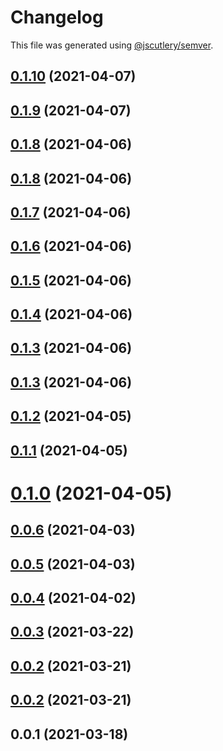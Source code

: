 # Changelog

This file was generated using [@jscutlery/semver](https://github.com/jscutlery/semver).

## [0.1.10](https://github.com/juicycleff/ultimate-backend/compare/v0.1.9...v0.1.10) (2021-04-07)



## [0.1.9](https://github.com/juicycleff/ultimate-backend/compare/v0.1.8...v0.1.9) (2021-04-07)



## [0.1.8](https://github.com/juicycleff/ultimate-backend/compare/v0.1.7...v0.1.8) (2021-04-06)



## [0.1.8](https://github.com/juicycleff/ultimate-backend/compare/v0.1.7...v0.1.8) (2021-04-06)



## [0.1.7](https://github.com/juicycleff/ultimate-backend/compare/v0.1.6...v0.1.7) (2021-04-06)



## [0.1.6](https://github.com/juicycleff/ultimate-backend/compare/v0.1.5...v0.1.6) (2021-04-06)



## [0.1.5](https://github.com/juicycleff/ultimate-backend/compare/v0.1.4...v0.1.5) (2021-04-06)



## [0.1.4](https://github.com/juicycleff/ultimate-backend/compare/v0.1.3...v0.1.4) (2021-04-06)



## [0.1.3](https://github.com/juicycleff/ultimate-backend/compare/v0.1.2...v0.1.3) (2021-04-06)



## [0.1.3](https://github.com/juicycleff/ultimate-backend/compare/v0.1.2...v0.1.3) (2021-04-06)



## [0.1.2](https://github.com/juicycleff/ultimate-backend/compare/v0.1.1...v0.1.2) (2021-04-05)



## [0.1.1](https://github.com/juicycleff/ultimate-backend/compare/v0.1.0...v0.1.1) (2021-04-05)



# [0.1.0](https://github.com/juicycleff/ultimate-backend/compare/v0.0.6...v0.1.0) (2021-04-05)



## [0.0.6](https://github.com/juicycleff/ultimate-backend/compare/v0.0.5...v0.0.6) (2021-04-03)



## [0.0.5](https://github.com/juicycleff/ultimate-backend/compare/v0.0.4...v0.0.5) (2021-04-03)



## [0.0.4](https://github.com/juicycleff/ultimate-backend/compare/v0.0.3...v0.0.4) (2021-04-02)



## [0.0.3](https://github.com/juicycleff/ultimate-backend/compare/v0.0.2...v0.0.3) (2021-03-22)

## [0.0.2](https://github.com/juicycleff/ultimate-backend/compare/v0.0.1...v0.0.2) (2021-03-21)

## [0.0.2](https://github.com/juicycleff/ultimate-backend/compare/v0.0.1...v0.0.2) (2021-03-21)

## 0.0.1 (2021-03-18)
